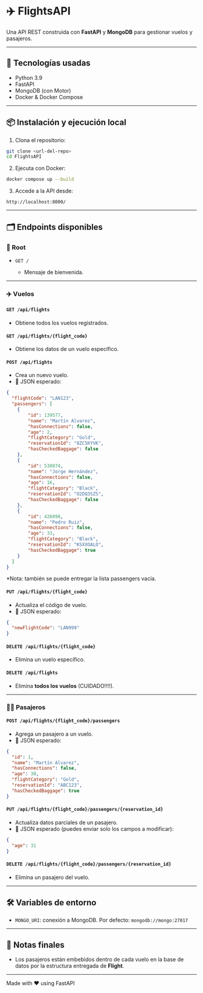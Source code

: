 # ✈️ FlightsAPI

Una API REST construida con **FastAPI** y **MongoDB** para gestionar vuelos y pasajeros.

---

## 🚀 Tecnologías usadas

* Python 3.9
* FastAPI
* MongoDB (con Motor)
* Docker & Docker Compose

---

## 📦 Instalación y ejecución local

1. Clona el repositorio:

```bash
git clone <url-del-repo>
cd FlightsAPI
```

2. Ejecuta con Docker:

```bash
docker compose up --build
```

3. Accede a la API desde:

```
http://localhost:8000/
```

---

## 🗂️ Endpoints disponibles

### 🔹 Root

* `GET /`

  * Mensaje de bienvenida.

---

### ✈️ Vuelos

#### `GET /api/flights`

* Obtiene todos los vuelos registrados.

#### `GET /api/flights/{flight_code}`

* Obtiene los datos de un vuelo específico.

#### `POST /api/flights`

* Crea un nuevo vuelo.
* 🧾 JSON esperado:

```json
{
  "flightCode": "LAN123",
  "passengers": [
    {
        "id": 139577,
        "name": "Martín Alvarez",
        "hasConnections": false,
        "age": 2,
        "flightCategory": "Gold",
        "reservationId": "8ZC5KYVK",
        "hasCheckedBaggage": false
    },
    {
        "id": 530874,
        "name": "Jorge Hernández",
        "hasConnections": false,
        "age": 16,
        "flightCategory": "Black",
        "reservationId": "O2DQ3SZS",
        "hasCheckedBaggage": false
    },
    {
        "id": 426098,
        "name": "Pedro Ruiz",
        "hasConnections": false,
        "age": 33,
        "flightCategory": "Black",
        "reservationId": "KSXXOALO",
        "hasCheckedBaggage": true
    }
  ]
}
```
*Nota: también se puede entregar la lista passengers vacía.

#### `PUT /api/flights/{flight_code}`

* Actualiza el código de vuelo.
* 🧾 JSON esperado:

```json
{
  "newFlightCode": "LAN999"
}
```

#### `DELETE /api/flights/{flight_code}`

* Elimina un vuelo específico.

#### `DELETE /api/flights`

* Elimina **todos los vuelos** (CUIDADO!!!!).

---

### 🧍‍♂️ Pasajeros

#### `POST /api/flights/{flight_code}/passengers`

* Agrega un pasajero a un vuelo.
* 🧾 JSON esperado:

```json
{
  "id": 1,
  "name": "Martín Alvarez",
  "hasConnections": false,
  "age": 30,
  "flightCategory": "Gold",
  "reservationId": "ABC123",
  "hasCheckedBaggage": true
}
```

#### `PUT /api/flights/{flight_code}/passengers/{reservation_id}`

* Actualiza datos parciales de un pasajero.
* 🧾 JSON esperado (puedes enviar solo los campos a modificar):

```json
{
  "age": 31
}
```

#### `DELETE /api/flights/{flight_code}/passengers/{reservation_id}`

* Elimina un pasajero del vuelo.

---

## 🛠️ Variables de entorno

* `MONGO_URI`: conexión a MongoDB. Por defecto: `mongodb://mongo:27017`

---

## 📄 Notas finales

* Los pasajeros están embebidos dentro de cada vuelo en la base de datos por la estructura entregada de **Flight**.

---

Made with ❤️ using FastAPI
